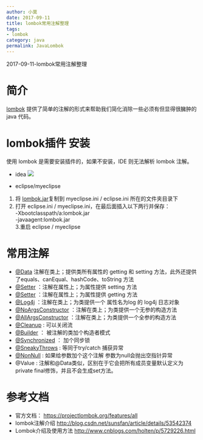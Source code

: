 ```yaml
---
author: 小莫
date: 2017-09-11
title: lombok常用注解整理
tags:
- lombok
category: java
permalink: JavaLombok
---
```

2017-09-11-lombok常用注解整理
<!--more-->

# 简介
[lombok](http://projectlombok.org/) 提供了简单的注解的形式来帮助我们简化消除一些必须有但显得很臃肿的 java 代码。

# lombok插件 安装
使用 lombok 是需要安装插件的，如果不安装，IDE 则无法解析 lombok 注解。 
 
- idea
![](https://image.xiaomo.info/idea_lombok.png)

- eclipse/myeclipse       
1. 将 [lombok.jar](https://projectlombok.org/downloads/lombok.jar)复制到 myeclipse.ini / eclipse.ini 所在的文件夹目录下     
2. 打开 eclipse.ini / myeclipse.ini，在最后面插入以下两行并保存：  
-Xbootclasspath/a:lombok.jar          
-javaagent:lombok.jar            
3.重启 eclipse / myeclipse          


# 常用注解 
- [@Data](https://projectlombok.org/features/Data)  注解在类上；提供类所有属性的 getting 和 setting 方法，此外还提供了equals、canEqual、hashCode、toString 方法
- [@Setter](https://projectlombok.org/features/GetterSetter) ：注解在属性上；为属性提供 setting 方法
- [@Setter](https://projectlombok.org/features/GetterSetter) ：注解在属性上；为属性提供 getting 方法
- [@Log4j](https://projectlombok.org/features/Log4j)  ：注解在类上；为类提供一个 属性名为log 的 log4j 日志对象
- [@NoArgsConstructor](https://projectlombok.org/features/constructor) ：注解在类上；为类提供一个无参的构造方法
- [@AllArgsConstructor](https://projectlombok.org/features/constructor) ：注解在类上；为类提供一个全参的构造方法
- [@Cleanup](https://projectlombok.org/features/Cleanup)  : 可以关闭流
- [@Builder](https://projectlombok.org/features/Builder)  ： 被注解的类加个构造者模式
- [@Synchronized](https://projectlombok.org/features/Synchronized)  ： 加个同步锁
- [@SneakyThrows](https://projectlombok.org/features/SneakyThrows) : 等同于try/catch 捕获异常
- [@NonNull](https://projectlombok.org/features/NonNull) : 如果给参数加个这个注解 参数为null会抛出空指针异常
- @Value : 注解和@Data类似，区别在于它会把所有成员变量默认定义为private final修饰，并且不会生成set方法。


# 参考文档
- 官方文档： https://projectlombok.org/features/all
- lombok注解介绍  http://blog.csdn.net/sunsfan/article/details/53542374
- Lombok介绍及使用方法 http://www.cnblogs.com/holten/p/5729226.html

